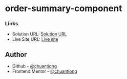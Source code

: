 # order-summary-component

### Links

- Solution URL: [Solution URL](https://www.frontendmentor.io/solutions/ordersummarycomponent-ytcbxWMqBG)
- Live Site URL: [Live site](https://chuantiong.github.io/order-summary-componen)

## Author

- Github - [@chuantiong](https://github.com/chuantiong)
- Frontend Mentor - [@chuantiong](https://www.frontendmentor.io/profile/chuantiong)
